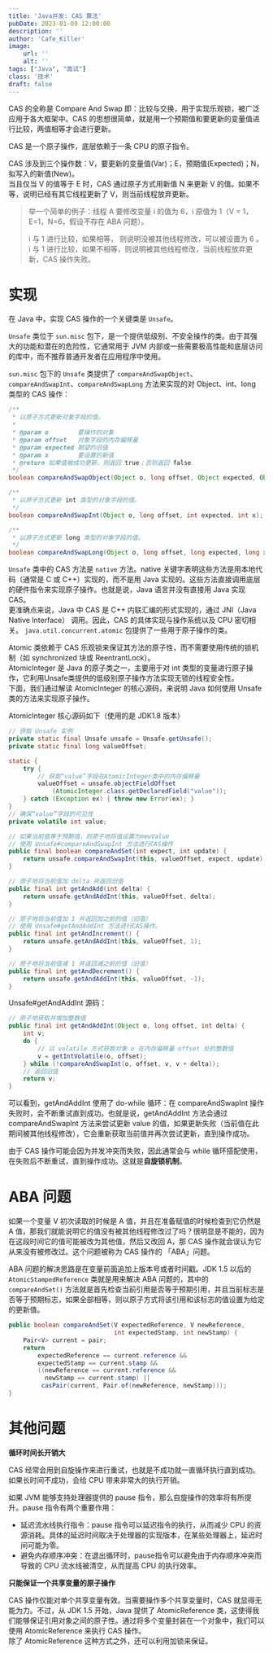```yaml
---
title: 'Java并发: CAS 算法'
pubDate: 2023-01-09 12:00:00
description: ''
author: 'Cafe_Killer'
image:
    url: ''
    alt: ''
tags: ["Java", "面试"]
class: '技术'
draft: false
---
```


CAS 的全称是 Compare And Swap 即：比较与交换，用于实现乐观锁，被广泛应用于各大框架中。CAS 的思想很简单，就是用一个预期值和要更新的变量值进行比较，两值相等才会进行更新。

CAS 是一个原子操作，底层依赖于一条 CPU 的原子指令。

CAS 涉及到三个操作数：V，要更新的变量值(Var)；E，预期值(Expected)；N，拟写入的新值(New)。  
当且仅当 V 的值等于 E 时，CAS 通过原子方式用新值 N 来更新 V 的值。如果不等，说明已经有其它线程更新了 V，则当前线程放弃更新。

> 举一个简单的例子：线程 A 要修改变量 i 的值为 6，i 原值为 1（V = 1，E=1，N=6，假设不存在 ABA 问题）。
>
> i 与 1 进行比较，如果相等， 则说明没被其他线程修改，可以被设置为 6 。  
> i 与 1 进行比较，如果不相等，则说明被其他线程修改，当前线程放弃更新，CAS 操作失败。

# 实现

在 Java 中，实现 CAS 操作的一个关键类是 `Unsafe`。

`Unsafe` 类位于 `sun.misc` 包下，是一个提供低级别、不安全操作的类。由于其强大的功能和潜在的危险性，它通常用于 JVM 内部或一些需要极高性能和底层访问的库中，而不推荐普通开发者在应用程序中使用。

`sun.misc` 包下的 `Unsafe` 类提供了 `compareAndSwapObject`、`compareAndSwapInt`、`compareAndSwapLong` 方法来实现的对 Object、int、long 类型的 CAS 操作：

```java
/**
 * 以原子方式更新对象字段的值。
 *
 * @param o        要操作的对象
 * @param offset   对象字段的内存偏移量
 * @param expected 期望的旧值
 * @param x        要设置的新值
 * @return 如果值被成功更新，则返回 true；否则返回 false
 */
boolean compareAndSwapObject(Object o, long offset, Object expected, Object x);

/**
 * 以原子方式更新 int 类型的对象字段的值。
 */
boolean compareAndSwapInt(Object o, long offset, int expected, int x);

/**
 * 以原子方式更新 long 类型的对象字段的值。
 */
boolean compareAndSwapLong(Object o, long offset, long expected, long x);
```
`Unsafe` 类中的 CAS 方法是 `native` 方法。native 关键字表明这些方法是用本地代码<small-text>（通常是 C 或 C++）</small-text>实现的，而不是用 Java 实现的。这些方法直接调用底层的硬件指令来实现原子操作。也就是说，Java 语言并没有直接用 Java 实现 CAS。  
更准确点来说，Java 中 CAS 是 C++ 内联汇编的形式实现的，通过 JNI（Java Native Interface） 调用。因此，CAS 的具体实现与操作系统以及 CPU 密切相关。
`java.util.concurrent.atomic` 包提供了一些用于原子操作的类。


Atomic 类依赖于 CAS 乐观锁来保证其方法的原子性，而不需要使用传统的锁机制<small-text>（如 synchronized 块或 ReentrantLock）</small-text>。  
AtomicInteger 是 Java 的原子类之一，主要用于对 int 类型的变量进行原子操作，它利用Unsafe类提供的低级别原子操作方法实现无锁的线程安全性。  
下面，我们通过解读 AtomicInteger 的核心源码，来说明 Java 如何使用 Unsafe 类的方法来实现原子操作。

AtomicInteger 核心源码如下（使用的是 JDK1.8 版本）
```java
// 获取 Unsafe 实例
private static final Unsafe unsafe = Unsafe.getUnsafe();
private static final long valueOffset;

static {
    try {
        // 获取“value”字段在AtomicInteger类中的内存偏移量
        valueOffset = unsafe.objectFieldOffset
            (AtomicInteger.class.getDeclaredField("value"));
    } catch (Exception ex) { throw new Error(ex); }
}
// 确保“value”字段的可见性
private volatile int value;

// 如果当前值等于预期值，则原子地将值设置为newValue
// 使用 Unsafe#compareAndSwapInt 方法进行CAS操作
public final boolean compareAndSet(int expect, int update) {
    return unsafe.compareAndSwapInt(this, valueOffset, expect, update);
}

// 原子地将当前值加 delta 并返回旧值
public final int getAndAdd(int delta) {
    return unsafe.getAndAddInt(this, valueOffset, delta);
}

// 原子地将当前值加 1 并返回加之前的值（旧值）
// 使用 Unsafe#getAndAddInt 方法进行CAS操作。
public final int getAndIncrement() {
    return unsafe.getAndAddInt(this, valueOffset, 1);
}

// 原子地将当前值减 1 并返回减之前的值（旧值）
public final int getAndDecrement() {
    return unsafe.getAndAddInt(this, valueOffset, -1);
}
```

Unsafe#getAndAddInt 源码：
```java
// 原子地获取并增加整数值
public final int getAndAddInt(Object o, long offset, int delta) {
    int v;
    do {
        // 以 volatile 方式获取对象 o 在内存偏移量 offset 处的整数值
        v = getIntVolatile(o, offset);
    } while (!compareAndSwapInt(o, offset, v, v + delta));
    // 返回旧值
    return v;
}
```

可以看到，getAndAddInt 使用了 do-while 循环：在 compareAndSwapInt 操作失败时，会不断重试直到成功。也就是说，getAndAddInt 方法会通过 compareAndSwapInt 方法来尝试更新 value 的值，如果更新失败（当前值在此期间被其他线程修改），它会重新获取当前值并再次尝试更新，直到操作成功。

由于 CAS 操作可能会因为并发冲突而失败，因此通常会与 while 循环搭配使用，在失败后不断重试，直到操作成功。这就是**自旋锁机制**。

# ABA 问题

如果一个变量 V 初次读取的时候是 A 值，并且在准备赋值的时候检查到它仍然是 A 值，那我们就能说明它的值没有被其他线程修改过了吗？很明显是不能的，因为在这段时间它的值可能被改为其他值，然后又改回 A，那 CAS 操作就会误认为它从来没有被修改过。这个问题被称为 CAS 操作的 「ABA」问题。

ABA 问题的解决思路是在变量前面追加上版本号或者时间戳。JDK 1.5 以后的 `AtomicStampedReference` 类就是用来解决 ABA 问题的，其中的 `compareAndSet()` 方法就是首先检查当前引用是否等于预期引用，并且当前标志是否等于预期标志，如果全部相等，则以原子方式将该引用和该标志的值设置为给定的更新值。

```java
public boolean compareAndSet(V expectedReference, V newReference,
                             int expectedStamp, int newStamp) {
    Pair<V> current = pair;
    return
        expectedReference == current.reference &&
        expectedStamp == current.stamp &&
        ((newReference == current.reference &&
          newStamp == current.stamp) ||
         casPair(current, Pair.of(newReference, newStamp)));
}
```

# 其他问题

**循环时间长开销大**

CAS 经常会用到自旋操作来进行重试，也就是不成功就一直循环执行直到成功。如果长时间不成功，会给 CPU 带来非常大的执行开销。

如果 JVM 能够支持处理器提供的 pause 指令，那么自旋操作的效率将有所提升。pause 指令有两个重要作用：

- 延迟流水线执行指令：pause 指令可以延迟指令的执行，从而减少 CPU 的资源消耗。具体的延迟时间取决于处理器的实现版本，在某些处理器上，延迟时间可能为零。
- 避免内存顺序冲突：在退出循环时，pause指令可以避免由于内存顺序冲突而导致的 CPU 流水线被清空，从而提高 CPU 的执行效率。

**只能保证一个共享变量的原子操作**

CAS 操作仅能对单个共享变量有效。当需要操作多个共享变量时，CAS 就显得无能为力。不过，从 JDK 1.5 开始，Java 提供了 AtomicReference 类，这使得我们能够保证引用对象之间的原子性。通过将多个变量封装在一个对象中，我们可以使用 AtomicReference 来执行 CAS 操作。  
除了 AtomicReference 这种方式之外，还可以利用加锁来保证。